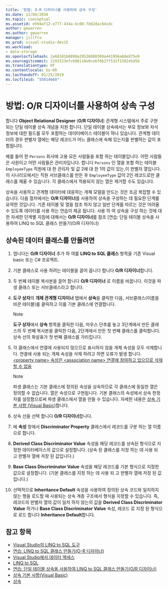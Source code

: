 ```yaml
---
title: '방법: O-R 디자이너를 사용하여 상속 구성'
ms.date: 11/04/2016
ms.topic: conceptual
ms.assetid: e594af12-e777-434a-bc08-7dd2dac84cdc
author: gewarren
ms.author: gewarren
manager: jillfra
ms.prod: visual-studio-dev15
ms.workload:
- data-storage
ms.openlocfilehash: 2a68101b6090a20526088309a441956a68e875e9
ms.sourcegitcommit: 2193323efc608118e0ce6f6b2ff532f158245d56
ms.translationtype: HT
ms.contentlocale: ko-KR
ms.lasthandoff: 01/25/2019
ms.locfileid: "55014668"
---
```

# <a name="how-to-configure-inheritance-by-using-the-or-designer"></a>방법: O/R 디자이너를 사용하여 상속 구성
합니다 **Object Relational Designer** (**O/R 디자이너**) 관계형 시스템에서 주로 구현 되는 단일 테이블 상속 개념을 지원 합니다. 단일 테이블 상속에서는 부모 정보와 자식 정보에 대한 필드를 모두 포함하는 데이터베이스 테이블이 하나 있습니다. 관계형 데이터의 경우 판별자 열에는 해당 레코드가 어느 클래스에 속해 있는지를 판별하는 값이 포함됩니다.

예를 들어 한 `Persons` 회사에 고용 모든 사람들을 포함 하는 테이블입니다. 어떤 사람들은 사원이고 어떤 사람들은 관리자입니다. 합니다 `Persons` 인 열을 포함 하는 테이블 `EmployeeType` 직원에 대 한 관리자 및 값 2에 대 한 1의 값이 있는,이 판별자 열입니다. 이 시나리오에서는 직원 서브클래스를 만든 후 `EmployeeType` 값이 2인 레코드로만 클래스를 채울 수 있습니다. 각 클래스에서 적용되지 않는 열은 제거할 수도 있습니다.

상속을 사용하고 관계형 데이터에 대응하는 개체 모델을 만드는 것은 조금 복잡할 수 있습니다. 다음 절차에서는 **O/R 디자이너**를 사용하여 상속을 구성하는 데 필요한 단계를 요약한 것입니다. 기존 테이블 및 열을 참조 하지 않고 일반 단계를 따르는 것은 어려울 수 있도록 데이터를 사용 하는 연습이 제공 됩니다. 사용 하 여 상속을 구성 하는 것에 대 한 자세한 단계별 지침에 대해서는 **O/R 디자이너**를 참조 [연습: 단일 테이블 상속을 사용하여 LINQ to SQL 클래스 만들기(O/R 디자이너)

## <a name="to-create-inherited-data-classes"></a>상속된 데이터 클래스를 만들려면

1.  엽니다는 **O/R 디자이너** 추가 하 여를 **LINQ to SQL 클래스** 항목을 기존 Visual basic 또는 C# 프로젝트.

2.  기본 클래스로 사용 하려는 테이블을 끌어 옵니다 합니다 **O/R 디자이너**합니다.

3.  두 번째 테이블 복사본을 끌어 합니다 **O/R 디자이너** 로 이름을 바꿉니다. 이것을 파생 클래스 또는 서브클래스라고 합니다.

4.  **도구 상자**의 **개체 관계형 디자이너** 탭에서 **상속**을 클릭한 다음, 서브클래스(이름을 바꾼 테이블)를 클릭하고 이를 기본 클래스에 연결합니다.

    > [!NOTE]
    >  **도구 상자**에서 **상속** 항목을 클릭한 다음, 마우스 단추를 놓고 3단계에서 만든 클래스의 두 번째 복사본을 클릭한 다음, 2단계에서 만든 첫 번째 클래스를 클릭합니다. 상속 선의 화살표가 첫 번째 클래스를 가리킵니다.

5.  각 클래스에서 연결에 사용되지 않으므로 표시하지 않을 개체 속성을 모두 삭제합니다. 연결에 사용 되는 개체 속성을 삭제 하려고 하면 오류가 발생 합니다. [\<property name> 속성은 \<association name> 연결에 참여하고 있으므로 삭제할 수 없음](../data-tools/the-property-property-name-cannot-be-deleted-because-it-is-participating-in-the-association-association-name.md)

    > [!NOTE]
    >  파생 클래스는 기본 클래스에 정의된 속성을 상속하므로 각 클래스에 동일한 열은 정의할 수 없습니다. 열은 속성으로 구현됩니다. 기본 클래스의 속성에서 상속 한정자를 설정함으로써 파생 클래스에서 열을 만들 수 있습니다. 자세한 내용은 [상속 기본 사항 (Visual Basic)](/dotnet/visual-basic/programming-guide/language-features/objects-and-classes/inheritance-basics)합니다.

6.  상속 선을 선택 합니다 **O/R 디자이너**합니다.

7.  에 **속성** 창에서 **Discriminator Property** 클래스에서 레코드를 구분 하는 열 이름으로 합니다.

8.  **Derived Class Discriminator Value** 속성을 해당 레코드를 상속된 형식으로 지정한 데이터베이스의 값으로 설정합니다. (상속 된 클래스를 지정 하는 데 사용 되 고 판별자 열에 저장 된 값입니다.)

9. **Base Class Discriminator Value** 속성을 해당 레코드를 기본 형식으로 지정한 값으로 설정합니다. (기본 클래스를 지정 하는 데 사용 되 고 판별자 열에 저장 된 값입니다.)

10. 선택적으로 **Inheritance Default** 속성을 사용하여 정의된 상속 코드와 일치하지 않는 행을 로드할 때 사용되는 상속 계층 구조에서 형식을 지정할 수 있습니다. 즉, 레코드의 판별자 열의 값이 일치 하지 않는의 값을 **Derived Class Discriminator Value** 하거나 **Base Class Discriminator Value** 속성, 레코드 로 지정 된 형식으로 로드 합니다 **Inheritance Default**합니다.

## <a name="see-also"></a>참고 항목

- [Visual Studio의 LINQ to SQL 도구](../data-tools/linq-to-sql-tools-in-visual-studio2.md)
- [연습: LINQ to SQL 클래스 만들기(O-R 디자이너)](how-to-create-linq-to-sql-classes-mapped-to-tables-and-views-o-r-designer.md)
- [Visual Studio에서 데이터 액세스](../data-tools/accessing-data-in-visual-studio.md)
- [LINQ to SQL](/dotnet/framework/data/adonet/sql/linq/index)
- [연습: 단일 테이블 상속을 사용하여 LINQ to SQL 클래스 만들기(O/R 디자이너)](../data-tools/walkthrough-creating-linq-to-sql-classes-by-using-single-table-inheritance-o-r-designer.md)
- [상속 기본 사항(Visual Basic)](/dotnet/visual-basic/programming-guide/language-features/objects-and-classes/inheritance-basics)
- [상속](/dotnet/csharp/programming-guide/classes-and-structs/inheritance)